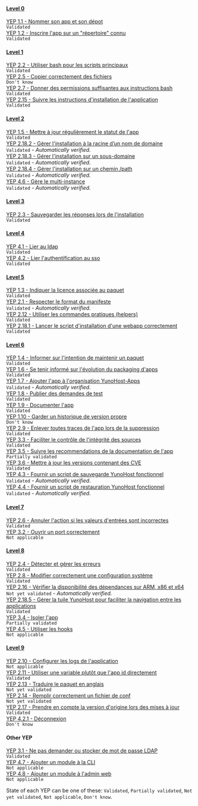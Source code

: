 #### [Level 0](https://github.com/YunoHost/doc/blob/master/packaging_apps_levels_fr.md#niveau-0)  
[YEP 1.1 - Nommer son app et son dépot](https://github.com/YunoHost/doc/blob/master/packaging_apps_guidelines_fr.md#yep-11)  
`Validated`  
[YEP 1.2 - Inscrire l'app sur un "répertoire" connu](https://github.com/YunoHost/doc/blob/master/packaging_apps_guidelines_fr.md#yep-12)  
`Validated`  

#### [Level 1](https://github.com/YunoHost/doc/blob/master/packaging_apps_levels_fr.md#niveau-1)  
[YEP 2.2 - Utiliser bash pour les scripts principaux](https://github.com/YunoHost/doc/blob/master/packaging_apps_guidelines_fr.md#yep-22)  
`Validated`  
[YEP 2.5 - Copier correctement des fichiers](https://github.com/YunoHost/doc/blob/master/packaging_apps_guidelines_fr.md#yep-25)  
`Don't know`  
[YEP 2.7 - Donner des permissions suffisantes aux instructions bash](https://github.com/YunoHost/doc/blob/master/packaging_apps_guidelines_fr.md#yep-27)  
`Validated`  
[YEP 2.15 - Suivre les instructions d'installation de l'application](https://github.com/YunoHost/doc/blob/master/packaging_apps_guidelines_fr.md#yep-215)  
`Validated`  

#### [Level 2](https://github.com/YunoHost/doc/blob/master/packaging_apps_levels_fr.md#niveau-2)  
[YEP 1.5 - Mettre à jour régulièrement le statut de l'app](https://github.com/YunoHost/doc/blob/master/packaging_apps_guidelines_fr.md#yep-11)  
`Validated`  
[YEP 2.18.2 - Gérer l'installation à la racine d’un nom de domaine](https://github.com/YunoHost/doc/blob/master/packaging_apps_guidelines_fr.md#yep-2182)  
`Validated` - *Automatically verified.*  
[YEP 2.18.3 - Gérer l'installation sur un sous-domaine](https://github.com/YunoHost/doc/blob/master/packaging_apps_guidelines_fr.md#yep-2183)  
`Validated` - *Automatically verified.*  
[YEP 2.18.4 - Gérer l'installation sur un chemin /path](https://github.com/YunoHost/doc/blob/master/packaging_apps_guidelines_fr.md#yep-2184)  
`Validated` - *Automatically verified.*  
[YEP 4.6 - Gère le multi-instance](https://github.com/YunoHost/doc/blob/master/packaging_apps_guidelines_fr.md#yep-11)  
`Validated` - *Automatically verified.*  

#### [Level 3](https://github.com/YunoHost/doc/blob/master/packaging_apps_levels_fr.md#niveau-3)  
[YEP 2.3 - Sauvegarder les réponses lors de l'installation](https://github.com/YunoHost/doc/blob/master/packaging_apps_guidelines_fr.md#yep-23)  
`Validated`  

#### [Level 4](https://github.com/YunoHost/doc/blob/master/packaging_apps_levels_fr.md#niveau-4)  
[YEP 4.1 - Lier au ldap](https://github.com/YunoHost/doc/blob/master/packaging_apps_guidelines_fr.md#yep-41)  
`Validated`  
[YEP 4.2 - Lier l'authentification au sso](https://github.com/YunoHost/doc/blob/master/packaging_apps_guidelines_fr.md#yep-42)  
`Validated`  

#### [Level 5](https://github.com/YunoHost/doc/blob/master/packaging_apps_levels_fr.md#niveau-5)  
[YEP 1.3 - Indiquer la licence associée au paquet](https://github.com/YunoHost/doc/blob/master/packaging_apps_guidelines_fr.md#yep-13)  
`Validated`  
[YEP 2.1 - Respecter le format du manifeste](https://github.com/YunoHost/doc/blob/master/packaging_apps_guidelines_fr.md#yep-21)  
`Validated` - *Automatically verified.*  
[YEP 2.12 - Utiliser les commandes pratiques (helpers)](https://github.com/YunoHost/doc/blob/master/packaging_apps_guidelines_fr.md#yep-212)  
`Validated`  
[YEP 2.18.1 - Lancer le script d'installation d'une webapp correctement](https://github.com/YunoHost/doc/blob/master/packaging_apps_guidelines_fr.md#yep-2181)  
`Validated`  

#### [Level 6](https://github.com/YunoHost/doc/blob/master/packaging_apps_levels_fr.md#niveau-6)  
[YEP 1.4 - Informer sur l'intention de maintenir un paquet](https://github.com/YunoHost/doc/blob/master/packaging_apps_guidelines_fr.md#yep-14)  
`Validated`  
[YEP 1.6 - Se tenir informé sur l'évolution du packaging d'apps](https://github.com/YunoHost/doc/blob/master/packaging_apps_guidelines_fr.md#yep-16)  
`Validated`  
[YEP 1.7 - Ajouter l'app à l'organisation YunoHost-Apps](https://github.com/YunoHost/doc/blob/master/packaging_apps_guidelines_fr.md#yep-17)  
`Validated` - *Automatically verified.*  
[YEP 1.8 - Publier des demandes de test](https://github.com/YunoHost/doc/blob/master/packaging_apps_guidelines_fr.md#yep-18)  
`Validated`  
[YEP 1.9 - Documenter l'app](https://github.com/YunoHost/doc/blob/master/packaging_apps_guidelines_fr.md#yep-19)  
`Validated`  
[YEP 1.10 - Garder un historique de version propre](https://github.com/YunoHost/doc/blob/master/packaging_apps_guidelines_fr.md#yep-110)  
`Don't know`  
[YEP 2.9 - Enlever toutes traces de l'app lors de la suppression](https://github.com/YunoHost/doc/blob/master/packaging_apps_guidelines_fr.md#yep-29)  
`Validated`  
[YEP 3.3 - Faciliter le contrôle de l'intégrité des sources](https://github.com/YunoHost/doc/blob/master/packaging_apps_guidelines_fr.md#yep-33)  
`Validated`  
[YEP 3.5 - Suivre les recommendations de la documentation de l'app](https://github.com/YunoHost/doc/blob/master/packaging_apps_guidelines_fr.md#yep-35)  
`Partially validated`  
[YEP 3.6 - Mettre à jour les versions contenant des CVE](https://github.com/YunoHost/doc/blob/master/packaging_apps_guidelines_fr.md#yep-36)  
`Validated`  
[YEP 4.3 - Fournir un script de sauvegarde YunoHost fonctionnel](https://github.com/YunoHost/doc/blob/master/packaging_apps_guidelines_fr.md#yep-43)  
`Validated` - *Automatically verified.*  
[YEP 4.4 - Fournir un script de restauration YunoHost fonctionnel](https://github.com/YunoHost/doc/blob/master/packaging_apps_guidelines_fr.md#yep-44)  
`Validated` - *Automatically verified.*  

#### [Level 7](https://github.com/YunoHost/doc/blob/master/packaging_apps_levels_fr.md#niveau-7)  
[YEP 2.6 - Annuler l'action si les valeurs d'entrées sont incorrectes](https://github.com/YunoHost/doc/blob/master/packaging_apps_guidelines_fr.md#yep-26)  
`Validated`  
[YEP 3.2 - Ouvrir un port correctement](https://github.com/YunoHost/doc/blob/master/packaging_apps_guidelines_fr.md#yep-32)  
`Not applicable`  

#### [Level 8](https://github.com/YunoHost/doc/blob/master/packaging_apps_levels_fr.md#niveau-8)  
[YEP 2.4 - Détecter et gérer les erreurs](https://github.com/YunoHost/doc/blob/master/packaging_apps_guidelines_fr.md#yep-24)  
`Validated`  
[YEP 2.8 - Modifier correctement une configuration système](https://github.com/YunoHost/doc/blob/master/packaging_apps_guidelines_fr.md#yep-28)  
`Validated`  
[YEP 2.16 - Vérifier la disponibilité des dépendances sur ARM, x86 et x64](https://github.com/YunoHost/doc/blob/master/packaging_apps_guidelines_fr.md#yep-216)  
`Not yet validated` - *Automatically verified.*  
[YEP 2.18.5 - Gérer la tuile YunoHost pour faciliter la navigation entre les applications](https://github.com/YunoHost/doc/blob/master/packaging_apps_guidelines_fr.md#yep-2185)  
`Validated`  
[YEP 3.4 - Isoler l'app](https://github.com/YunoHost/doc/blob/master/packaging_apps_guidelines_fr.md#yep-34)  
`Partially validated`  
[YEP 4.5 - Utiliser les hooks](https://github.com/YunoHost/doc/blob/master/packaging_apps_guidelines_fr.md#yep-45)  
`Not applicable`  

#### [Level 9](https://github.com/YunoHost/doc/blob/master/packaging_apps_levels_fr.md#niveau-9)  
[YEP 2.10 - Configurer les logs de l'application](https://github.com/YunoHost/doc/blob/master/packaging_apps_guidelines_fr.md#yep-210)  
`Not applicable`  
[YEP 2.11 - Utiliser une variable plutôt que l'app id directement](https://github.com/YunoHost/doc/blob/master/packaging_apps_guidelines_fr.md#yep-211)  
`Validated`  
[YEP 2.13 - Traduire le paquet en anglais](https://github.com/YunoHost/doc/blob/master/packaging_apps_guidelines_fr.md#yep-213)  
`Not yet validated`  
[YEP 2.14 - Remplir correctement un fichier de conf](https://github.com/YunoHost/doc/blob/master/packaging_apps_guidelines_fr.md#yep-214)  
`Not yet validated`  
[YEP 2.17 - Prendre en compte la version d'origine lors des mises à jour](https://github.com/YunoHost/doc/blob/master/packaging_apps_guidelines_fr.md#yep-217)  
`Validated`  
[YEP 4.2.1 - Déconnexion](https://github.com/YunoHost/doc/blob/master/packaging_apps_guidelines_fr.md#yep-421)  
`Don't know`  

#### Other YEP  
[YEP 3.1 - Ne pas demander ou stocker de mot de passe LDAP](https://github.com/YunoHost/doc/blob/master/packaging_apps_guidelines_fr.md#yep-31)  
`Validated`  
[YEP 4.7 - Ajouter un module à la CLI](https://github.com/YunoHost/doc/blob/master/packaging_apps_guidelines_fr.md#yep-47)  
`Not applicable`  
[YEP 4.8 - Ajouter un module à l'admin web](https://github.com/YunoHost/doc/blob/master/packaging_apps_guidelines_fr.md#yep-48)  
`Not applicable`  

State of each YEP can be one of these: `Validated`, `Partially validated`, `Not yet validated`, `Not applicable`, `Don't know`.
